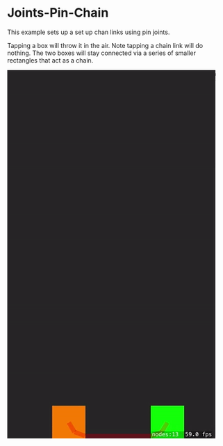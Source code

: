 # Joints-Pin-Chain

This example sets up a set up chan links using pin joints.

Tapping a box will throw it in the air. Note tapping a chain link will 
do nothing. The two boxes will stay connected via a series of smaller 
rectangles that act as a chain.

![screenshot](screenshot.gif)
